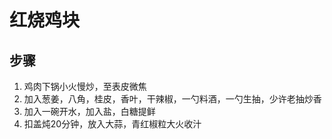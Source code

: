 # 红烧鸡块

## 步骤
1. 鸡肉下锅小火慢炒，至表皮微焦
2. 加入葱姜，八角，桂皮，香叶，干辣椒，一勺料酒，一勺生抽，少许老抽炒香
3. 加入一碗开水，加入盐，白糖提鲜
4. 扣盖炖20分钟，放入大蒜，青红椒粒大火收汁